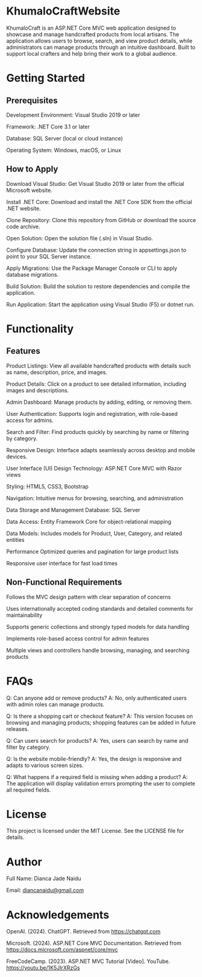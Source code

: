 # KhumaloCraftWebsite

KhumaloCraft is an ASP.NET Core MVC web application designed to showcase and manage handcrafted products from local artisans.
The application allows users to browse, search, and view product details, while administrators can manage products through an intuitive dashboard.
Built to support local crafters and help bring their work to a global audience.

# Getting Started
## Prerequisites
Development Environment: Visual Studio 2019 or later

Framework: .NET Core 3.1 or later

Database: SQL Server (local or cloud instance)

Operating System: Windows, macOS, or Linux

## How to Apply
Download Visual Studio: Get Visual Studio 2019 or later from the official Microsoft website.

Install .NET Core: Download and install the .NET Core SDK from the official .NET website.

Clone Repository: Clone this repository from GitHub or download the source code archive.

Open Solution: Open the solution file (.sln) in Visual Studio.

Configure Database: Update the connection string in appsettings.json to point to your SQL Server instance.

Apply Migrations: Use the Package Manager Console or CLI to apply database migrations.

Build Solution: Build the solution to restore dependencies and compile the application.

Run Application: Start the application using Visual Studio (F5) or dotnet run.

# Functionality
## Features
Product Listings: View all available handcrafted products with details such as name, description, price, and images.

Product Details: Click on a product to see detailed information, including images and descriptions.

Admin Dashboard: Manage products by adding, editing, or removing them.

User Authentication: Supports login and registration, with role-based access for admins.

Search and Filter: Find products quickly by searching by name or filtering by category.

Responsive Design: Interface adapts seamlessly across desktop and mobile devices.

User Interface (UI) Design
Technology: ASP.NET Core MVC with Razor views

Styling: HTML5, CSS3, Bootstrap

Navigation: Intuitive menus for browsing, searching, and administration

Data Storage and Management
Database: SQL Server

Data Access: Entity Framework Core for object-relational mapping

Data Models: Includes models for Product, User, Category, and related entities

Performance
Optimized queries and pagination for large product lists

Responsive user interface for fast load times

## Non-Functional Requirements
Follows the MVC design pattern with clear separation of concerns

Uses internationally accepted coding standards and detailed comments for maintainability

Supports generic collections and strongly typed models for data handling

Implements role-based access control for admin features

Multiple views and controllers handle browsing, managing, and searching products

# FAQs
Q: Can anyone add or remove products?
A: No, only authenticated users with admin roles can manage products.

Q: Is there a shopping cart or checkout feature?
A: This version focuses on browsing and managing products; shopping features can be added in future releases.

Q: Can users search for products?
A: Yes, users can search by name and filter by category.

Q: Is the website mobile-friendly?
A: Yes, the design is responsive and adapts to various screen sizes.

Q: What happens if a required field is missing when adding a product?
A: The application will display validation errors prompting the user to complete all required fields.

# License
This project is licensed under the MIT License. See the LICENSE file for details.

# Author
Full Name: Dianca Jade Naidu

Email: diancanaidu@gmail.com

# Acknowledgements
OpenAI. (2024). ChatGPT. Retrieved from https://chatgpt.com

Microsoft. (2024). ASP.NET Core MVC Documentation. Retrieved from https://docs.microsoft.com/aspnet/core/mvc

FreeCodeCamp. (2023). ASP.NET MVC Tutorial [Video]. YouTube. https://youtu.be/1K5JIrXRzGs

